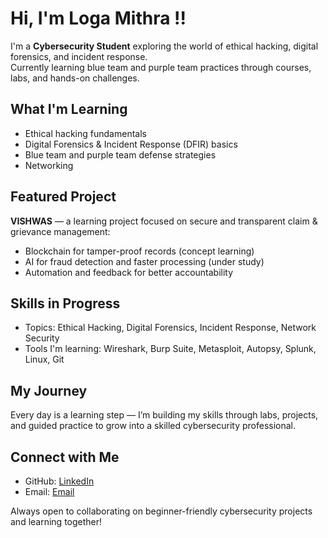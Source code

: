 # Hi, I'm Loga Mithra !! 

I'm a **Cybersecurity Student** exploring the world of ethical hacking, digital forensics, and incident response.  
Currently learning blue team and purple team practices through courses, labs, and hands-on challenges.

##  What I'm Learning
- Ethical hacking fundamentals  
- Digital Forensics & Incident Response (DFIR) basics  
- Blue team and purple team defense strategies  
- Networking 

##  Featured Project
**VISHWAS** — a learning project focused on secure and transparent claim & grievance management:  
- Blockchain for tamper-proof records (concept learning)  
- AI for fraud detection and faster processing (under study)  
- Automation and feedback for better accountability

##  Skills in Progress
- Topics: Ethical Hacking, Digital Forensics, Incident Response, Network Security  
- Tools I'm learning: Wireshark, Burp Suite, Metasploit, Autopsy, Splunk, Linux, Git

##  My Journey
Every day is a learning step — I’m building my skills through labs, projects, and guided practice to grow into a skilled cybersecurity professional.

##  Connect with Me
- GitHub: [LinkedIn](https://www.linkedin.com/in/logamithra916) 
- Email: [Email](mailto:logamithra09@gmail.com)  

Always open to collaborating on beginner-friendly cybersecurity projects and learning together!
